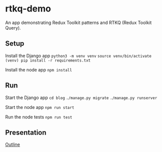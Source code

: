 # rtkq-demo

An app demonstrating Redux Toolkit patterns and RTKQ (Redux Toolkit Query).

## Setup

Install the Django app
`python3 -m venv venv`
`source venv/bin/activate`
`(venv) pip install -r requirements.txt`

Install the node app
`npm install`

## Run

Start the Django app
`cd blog`
`./manage.py migrate`
`./manage.py runserver`

Start the node app
`npm run start`

Run the node tests
`npm run test`

## Presentation

[Outline](./presentation/0_Outline.md)
